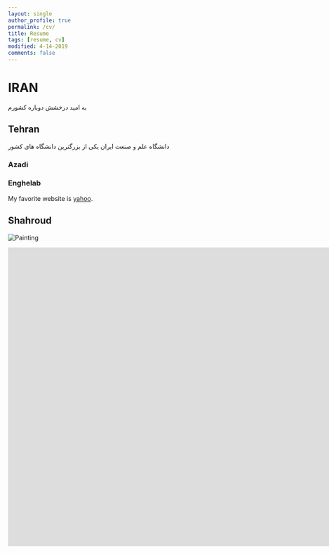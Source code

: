 ```yaml
---
layout: single
author_profile: true
permalink: /cv/
title: Resume
tags: [resume, cv]
modified: 4-14-2019
comments: false
---
```



# IRAN

به امید درخشش دوباره کشورم

## Tehran
دانشگاه علم و صنعت ایران
یکی از بزرگترین دانشگاه های کشور

### Azadi
### Enghelab


My favorite website is [yahoo](http://www.yahoo.com).


## Shahroud


![Painting](https://maysagharehgozli.github.io/assets/images/photo.jpg)


<iframe width="1691" height="680" src="https://www.youtube.com/embed/LOTtWzX3Wp4" title="The STRANGE Reason He's The World's Best Climber" frameborder="0" allow="accelerometer; autoplay; clipboard-write; encrypted-media; gyroscope; picture-in-picture" allowfullscreen></iframe>



